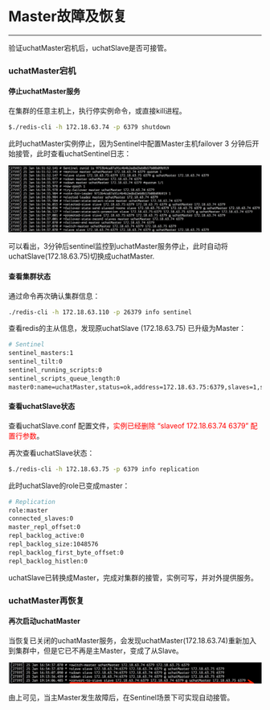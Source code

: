 # Master故障及恢复
---

验证uchatMaster宕机后，uchatSlave是否可接管。

### uchatMaster宕机

#### 停止uchatMaster服务

在集群的任意主机上，执行停实例命令，或直接kill进程。

```sh
$./redis-cli -h 172.18.63.74 -p 6379 shutdown
```

此时uchatMaster实例停止，因为Sentinel中配置Master主机failover 3 分钟后开始接管，此时查看uchatSentinel日志：

![](../pic/mster-fo-sentinel.png)

可以看出，3分钟后sentinel监控到uchatMaster服务停止，此时自动将uchatSlave(172.18.63.75)切换成uchatMaster.

#### 查看集群状态

通过命令再次确认集群信息：
```sh
./redis-cli -h 172.18.63.110 -p 26379 info sentinel
```
查看redis的主从信息，发现原uchatSlave (172.18.63.75) 已升级为Master：
```sh
# Sentinel
sentinel_masters:1
sentinel_tilt:0
sentinel_running_scripts:0
sentinel_scripts_queue_length:0
master0:name=uchatMaster,status=ok,address=172.18.63.75:6379,slaves=1,sentinels=1
```

#### 查看uchatSlave状态

查看uchatSlave.conf 配置文件，<font color=red>实例已经删除 “slaveof 172.18.63.74 6379” 配置行参数</font>。

再次查看uchatSlave状态：
```sh
$./redis-cli -h 172.18.63.75 -p 6379 info replication
```

此时uchatSlave的role已变成master：

```sh
# Replication
role:master
connected_slaves:0
master_repl_offset:0
repl_backlog_active:0
repl_backlog_size:1048576
repl_backlog_first_byte_offset:0
repl_backlog_histlen:0
```

uchatSlave已转换成Master，完成对集群的接管，实例可写，并对外提供服务。

### uchatMaster再恢复

#### 再次启动uchatMaster

当恢复已关闭的uchatMaster服务，会发现uchatMaster(172.18.63.74)重新加入到集群中，但是它已不再是主Master，变成了从Slave。

![](../pic/master-restore.png)



由上可见，当主Master发生故障后，在Sentinel场景下可实现自动接管。
